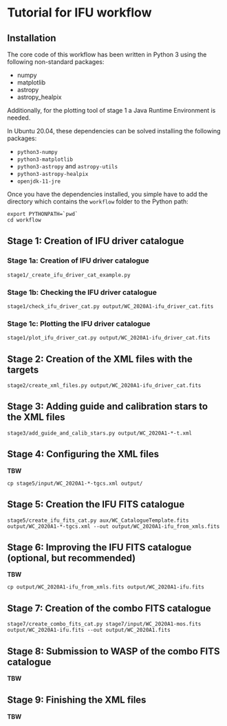 Tutorial for IFU workflow
=========================

Installation
------------

The core code of this workflow has been written in Python 3 using the following
non-standard packages:

- numpy
- matplotlib
- astropy
- astropy_healpix

Additionally, for the plotting tool of stage 1 a Java Runtime Environment is
needed.

In Ubuntu 20.04, these dependencies can be solved installing the following
packages:

- `python3-numpy`
- `python3-matplotlib`
- `python3-astropy` and `astropy-utils`
- `python3-astropy-healpix`
- `openjdk-11-jre`

Once you have the dependencies installed, you simple have to add the directory
which contains the `workflow` folder to the Python path:

```
export PYTHONPATH=`pwd`
cd workflow
```

Stage 1: Creation of IFU driver catalogue
-----------------------------------------

### Stage 1a: Creation of IFU driver catalogue

```
stage1/_create_ifu_driver_cat_example.py
```

### Stage 1b: Checking the IFU driver catalogue

```
stage1/check_ifu_driver_cat.py output/WC_2020A1-ifu_driver_cat.fits
```

### Stage 1c: Plotting the IFU driver catalogue

```
stage1/plot_ifu_driver_cat.py output/WC_2020A1-ifu_driver_cat.fits
```

Stage 2: Creation of the XML files with the targets
---------------------------------------------------

```
stage2/create_xml_files.py output/WC_2020A1-ifu_driver_cat.fits
```

Stage 3: Adding guide and calibration stars to the XML files
------------------------------------------------------------

```
stage3/add_guide_and_calib_stars.py output/WC_2020A1-*-t.xml
```

Stage 4: Configuring the XML files
----------------------------------

**TBW**

```
cp stage5/input/WC_2020A1-*-tgcs.xml output/
```

Stage 5: Creation the IFU FITS catalogue
----------------------------------------

```
stage5/create_ifu_fits_cat.py aux/WC_CatalogueTemplate.fits output/WC_2020A1-*-tgcs.xml --out output/WC_2020A1-ifu_from_xmls.fits
```

Stage 6: Improving the IFU FITS catalogue (optional, but recommended)
---------------------------------------------------------------------

**TBW**

```
cp output/WC_2020A1-ifu_from_xmls.fits output/WC_2020A1-ifu.fits
```

Stage 7: Creation of the combo FITS catalogue
---------------------------------------------

```
stage7/create_combo_fits_cat.py stage7/input/WC_2020A1-mos.fits output/WC_2020A1-ifu.fits --out output/WC_2020A1.fits
```

Stage 8: Submission to WASP of the combo FITS catalogue
-------------------------------------------------------

**TBW**

Stage 9: Finishing the XML files
--------------------------------

**TBW**

